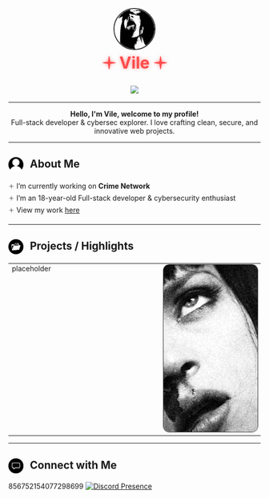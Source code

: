 <p align="center">
  <img src="assets/images/circlepfp.png" width="80" height="80" style="border-radius:50%; border:2px solid #333; filter:grayscale(100%);">
  <br>
  <span style="color:#ff4b4b; text-shadow:0 0 6px rgba(255,75,75,0.6); font-weight:bold; font-size:2rem;">🟈 Vile 🟈</span>
</p>
<p align="center">
<img src="https://komarev.com/ghpvc/?username=misspoken69&color=000000">
</p>

---

<p align="center">
  <strong>Hello, I'm Vile, welcome to my profile!</strong><br>
 Full-stack developer & cybersec explorer. I love crafting clean, secure, and innovative web projects.
</p>

---

## <img src="assets/images/profileicon.png" width="30" height="30" style="vertical-align:middle; margin-right:8px;"> About Me

🟈 I’m currently working on **Crime Network**  
🟈 I’m an 18-year-old Full-stack developer & cybersecurity enthusiast <br>
🟈 View my work [here](https://sshvile.github.io/SSHVile/)

---

## <img src="assets/images/fileicon.png" width="30" height="30" style="vertical-align:middle; margin-right:8px;"> Projects / Highlights

<table>
<tr>
<td valign="top" width="60%">
placeholder
</td>
<td valign="top" width="40%" align="right">
<img src="assets/images/side1.jpg" width="250" style="border-radius:12px; border:1px solid #333;">
</td>
</tr>
</table>



---

## <img src="assets/images/chaticon.png" width="30" height="30" style="vertical-align:middle; margin-right:8px;"> Connect with Me
856752154077298699
[![Discord Presence](https://lanyard.cnrad.dev/api/?idleMessage=Inactive)](https://discord.com/users/)

